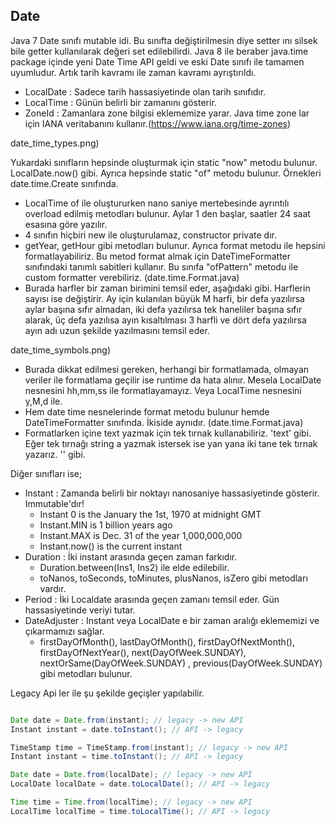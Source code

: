 ## Date

Java 7 Date sınıfı mutable idi. Bu sınıfta değiştirilmesin diye setter ını silsek bile getter kullanılarak değeri set edilebilirdi. Java 8 ile beraber java.time package içinde yeni Date Time API geldi ve eski Date sınıfı ile tamamen uyumludur. Artık tarih kavramı ile zaman kavramı ayrıştırıldı.

- LocalDate : Sadece tarih hassasiyetinde olan tarih sınıfıdır.
- LocalTime : Günün belirli bir zamanını gösterir. 
- ZoneId : Zamanlara zone bilgisi eklememize yarar. Java time zone lar için IANA veritabanını kullanır.(https://www.iana.org/time-zones) 

date_time_types.png)

Yukardaki sınıfların hepsinde oluşturmak için static "now" metodu bulunur. LocalDate.now() gibi. Ayrıca hepsinde static "of" metodu bulunur. Örnekleri date.time.Create sınıfında.
- LocalTime of ile oluştururken nano saniye mertebesinde ayrıntılı overload edilmiş metodları bulunur. Aylar 1 den başlar, saatler 24 saat esasına göre yazılır.
- 4 sınıfın hiçbiri new ile oluşturulamaz, constructor private dır.
- getYear, getHour gibi metodları bulunur. Ayrıca format metodu ile hepsini formatlayabiliriz. Bu metod format almak için DateTimeFormatter sınıfındaki tanımlı sabitleri kullanır. Bu sınıfa "ofPattern" metodu ile custom formatter verebiliriz. (date.time.Format.java) 
- Burada harfler bir zaman birimini temsil eder, aşağıdaki gibi. Harflerin sayısı ise değiştirir. Ay için kulanılan büyük M harfi, bir defa yazılırsa aylar başına sıfır almadan, iki defa yazılırsa tek haneliler başına sıfır alarak, üç defa yazılısa ayın kısaltılması 3 harfli ve dört defa yazılırsa ayın adı uzun şekilde yazılmasını temsil eder.

date_time_symbols.png)

- Burada dikkat edilmesi gereken, herhangi bir formatlamada, olmayan veriler ile formatlama geçilir ise runtime da hata alınır. Mesela LocalDate nesnesini hh,mm,ss ile formatlayamayız. Veya LocalTime nesnesini y,M,d ile.
- Hem date time nesnelerinde format metodu bulunur hemde DateTimeFormatter sınıfında. İkiside aynıdır.  (date.time.Format.java) 
- Formatlarken içine text yazmak için tek tırnak kullanabiliriz. 'text' gibi. Eğer tek tırnağı string a yazmak istersek ise yan yana iki tane tek tırnak yazarız. '' gibi.

Diğer sınıfları ise;
- Instant : Zamanda belirli bir noktayı nanosaniye hassasiyetinde gösterir. Immutable'dır! 
  - Instant 0 is the January the 1st, 1970 at midnight GMT
  - Instant.MIN is 1 billion years ago
  - Instant.MAX is Dec. 31 of the year 1,000,000,000
  - Instant.now() is the current instant
- Duration : İki instant arasında geçen zaman farkıdır. 
  - Duration.between(Ins1, Ins2) ile elde edilebilir.
  - toNanos, toSeconds, toMinutes, plusNanos, isZero gibi metodları vardır.
- Period : İki Localdate arasında geçen zamanı temsil eder. Gün hassasiyetinde veriyi tutar.
- DateAdjuster : Instant veya LocalDate e bir zaman aralığı eklememizi ve çıkarmamızı sağlar.
  - firstDayOfMonth(), lastDayOfMonth(), firstDayOfNextMonth(), firstDayOfNextYear(), next(DayOfWeek.SUNDAY), nextOrSame(DayOfWeek.SUNDAY) , previous(DayOfWeek.SUNDAY) gibi metodları bulunur.


Legacy Api ler ile şu şekilde geçişler yapılabilir.

```java

Date date = Date.from(instant); // legacy ‐> new API
Instant instant = date.toInstant(); // API ‐> legacy

TimeStamp time = TimeStamp.from(instant); // legacy ‐> new API
Instant instant = time.toInstant(); // API ‐> legacy

Date date = Date.from(localDate); // legacy ‐> new API
LocalDate localDate = date.toLocalDate(); // API ‐> legacy

Time time = Time.from(localTime); // legacy ‐> new API
LocalTime localTime = time.toLocalTime(); // API ‐> legacy

```




